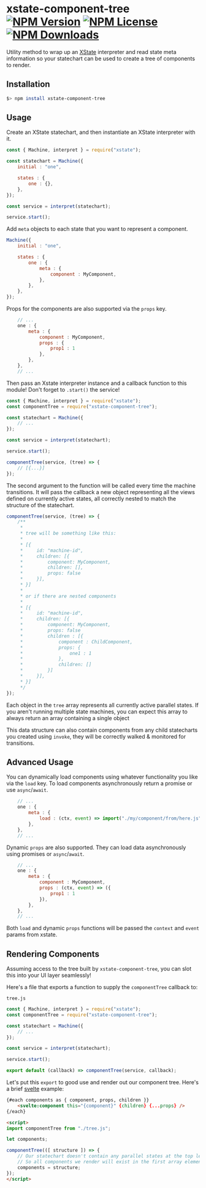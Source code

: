 # xstate-component-tree [![NPM Version](https://img.shields.io/npm/v/xstate-component-tree.svg)](https://www.npmjs.com/package/xstate-component-tree) [![NPM License](https://img.shields.io/npm/l/xstate-component-tree.svg)](https://www.npmjs.com/package/xstate-component-tree) [![NPM Downloads](https://img.shields.io/npm/dm/xstate-component-tree.svg)](https://www.npmjs.com/package/xstate-component-tree)

Utility method to wrap up an [XState](xstate.js.org) interpreter and read state meta information so your statechart can be used to create a tree of components to render.

## Installation

```bash
$> npm install xstate-component-tree
```

## Usage

Create an XState statechart, and then instantiate an XState interpreter with it.

```js
const { Machine, interpret } = require("xstate");

const statechart = Machine({
    initial : "one",

    states : {
        one : {},
    },
});

const service = interpret(statechart);

service.start();
```

Add `meta` objects to each state that you want to represent a component.

```js
Machine({
    initial : "one",

    states : {
        one : {
            meta : {
                component : MyComponent,
            },
        },
    },
});
```
Props for the components are also supported via the `props` key.

```js
    // ...
    one : {
        meta : {
            component : MyComponent,
            props : {
                prop1 : 1
            },
        },
    },
    // ...
```

Then pass an Xstate interpreter instance and a callback function to this module!
Don't forget to `.start()` the service!

```js
const { Machine, interpret } = require("xstate");
const componentTree = require("xstate-component-tree");

const statechart = Machine({
    // ...
});

const service = interpret(statechart);

service.start();

componentTree(service, (tree) => {
    // [{...}]
});
```

The second argument to the function will be called every time the machine transitions. It will pass the callback a new object representing all the views defined on currently active states, all correctly nested to match the structure of the statechart.

```js
componentTree(service, (tree) => {
    /**
     * 
     * tree will be something like this:
     * 
     * [{
     *     id: "machine-id",
     *     children: [{
     *         component: MyComponent,
     *         children: [],
     *         props: false
     *     }],
     * }]
     * 
     * or if there are nested components
     * 
     * [{
     *     id: "machine-id",
     *     children: [{
     *         component: MyComponent,
     *         props: false
     *         children : [{
     *             component : ChildComponent,
     *             props: {
     *                 one1 : 1
     *             },
     *             children: []
     *         }]
     *     }],
     * }]
     */
});
```

Each object in the `tree` array represents all currently active parallel states. If you aren't running multiple state machines, you can expect this array to always return an array containing a single object

This data structure can also contain components from any child statecharts you created using `invoke`, they will be correctly walked & monitored for transitions.

## Advanced Usage

You can dynamically load components using whatever functionality you like via the `load` key. To load components asynchronously return a promise or use `async`/`await`.

```js
    // ...
    one : {
        meta : {
            load : (ctx, event) => import("./my/component/from/here.js"),
        },
    },
    // ...
```

Dynamic `props` are also supported. They can load data asynchronously using promises or `async`/`await`.

```js
    // ...
    one : {
        meta : {
            component : MyComponent,
            props : (ctx, event) => ({
                prop1 : 1
            }),
        },
    },
    // ...
```

Both `load` and dynamic `props` functions will be passed the `context` and `event` params from xstate.

## Rendering Components

Assuming access to the tree built by `xstate-component-tree`, you can slot this into your UI layer
seamlessly!

Here's a file that exports a function to supply the `componentTree` callback to:

`tree.js`
```js
const { Machine, interpret } = require("xstate");
const componentTree = require("xstate-component-tree");

const statechart = Machine({
    // ...
});

const service = interpret(statechart);

service.start();

export default (callback) => componentTree(service, callback);
```

Let's put this `export` to good use and render out our component tree.
Here's a brief [svelte](svelte.dev) example:

```html
{#each components as { component, props, children }}
    <svelte:component this="{component}" {children} {...props} />
{/each}

<script>
import componentTree from "./tree.js";

let components;

componentTree(([ structure ]) => {
    // Our statechart doesn't contain any parallel states at the top level
    // So all components we render will exist in the first array element.
    components = structure;
});
</script>
```
